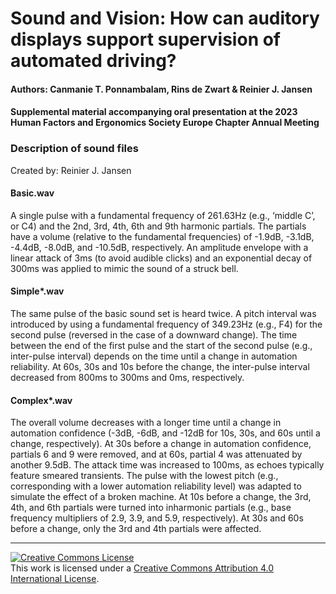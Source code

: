 # Sound and Vision: How can auditory displays support supervision of automated driving?
#### Authors: Canmanie T. Ponnambalam, Rins de Zwart & Reinier J. Jansen

#### Supplemental material accompanying oral presentation at the 2023 Human Factors and Ergonomics Society Europe Chapter Annual Meeting

### Description of sound files
Created by: Reinier J. Jansen

#### Basic.wav

A single pulse with a fundamental frequency of 261.63Hz (e.g., ‘middle C’, or C4) and the 2nd, 3rd, 4th, 6th and 9th harmonic partials. The partials have a volume (relative to the fundamental frequencies) of -1.9dB, -3.1dB, -4.4dB, -8.0dB, and -10.5dB, respectively. An amplitude envelope with a linear attack of 3ms (to avoid audible clicks) and an exponential decay of 300ms was applied to mimic the sound of a struck bell.

#### Simple*.wav

The same pulse of the basic sound set is heard twice. A pitch interval was introduced by using a fundamental frequency of 349.23Hz (e.g., F4) for the second pulse (reversed in the case of a downward change). The time between the end of the first pulse and the start of the second pulse (e.g., inter-pulse interval) depends on the time until a change in automation reliability. At 60s, 30s and 10s before the change, the inter-pulse interval decreased from 800ms to 300ms and 0ms, respectively.

#### Complex*.wav

The overall volume decreases with a longer time until a change in automation confidence (-3dB, -6dB, and -12dB for 10s, 30s, and 60s until a change, respectively). At 30s before a change in automation confidence, partials 6 and 9 were removed, and at 60s, partial 4 was attenuated by another 9.5dB. The attack time was increased to 100ms, as echoes typically feature smeared transients. The pulse with the lowest pitch (e.g., corresponding with a lower automation reliability level) was adapted to simulate the effect of a broken machine. At 10s before a change, the 3rd, 4th, and 6th partials were turned into inharmonic partials (e.g., base frequency multipliers of 2.9, 3.9, and 5.9, respectively). At 30s and 60s before a change, only the 3rd and 4th partials were affected.

---

<a rel="license" href="http://creativecommons.org/licenses/by/4.0/"><img alt="Creative Commons License" style="border-width:0" src="https://i.creativecommons.org/l/by/4.0/88x31.png" /></a><br />This work is licensed under a <a rel="license" href="http://creativecommons.org/licenses/by/4.0/">Creative Commons Attribution 4.0 International License</a>.
